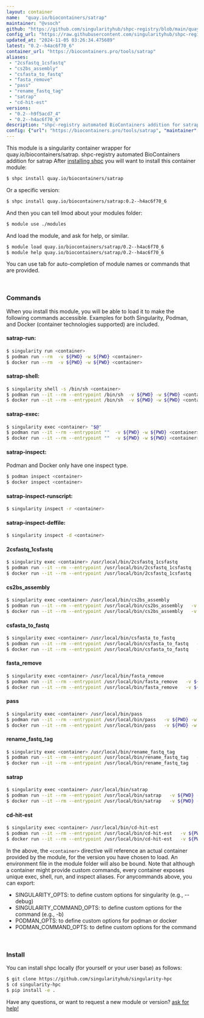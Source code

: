 ```yaml
---
layout: container
name:  "quay.io/biocontainers/satrap"
maintainer: "@vsoch"
github: "https://github.com/singularityhub/shpc-registry/blob/main/quay.io/biocontainers/satrap/container.yaml"
config_url: "https://raw.githubusercontent.com/singularityhub/shpc-registry/main/quay.io/biocontainers/satrap/container.yaml"
updated_at: "2024-11-05 03:26:34.475689"
latest: "0.2--h4ac6f70_6"
container_url: "https://biocontainers.pro/tools/satrap"
aliases:
 - "2csfastq_1csfastq"
 - "cs2bs_assembly"
 - "csfasta_to_fastq"
 - "fasta_remove"
 - "pass"
 - "rename_fastq_tag"
 - "satrap"
 - "cd-hit-est"
versions:
 - "0.2--h9f5acd7_4"
 - "0.2--h4ac6f70_6"
description: "shpc-registry automated BioContainers addition for satrap"
config: {"url": "https://biocontainers.pro/tools/satrap", "maintainer": "@vsoch", "description": "shpc-registry automated BioContainers addition for satrap", "latest": {"0.2--h4ac6f70_6": "sha256:c7253a080b55a2730a09d36eeb41a82ac888ef0562177006e4c265cf096d16e0"}, "tags": {"0.2--h9f5acd7_4": "sha256:7a8fedacbd66ec9ea029931f76ac926c95ae3b0168088daec30808fde0b8219e", "0.2--h4ac6f70_6": "sha256:c7253a080b55a2730a09d36eeb41a82ac888ef0562177006e4c265cf096d16e0"}, "docker": "quay.io/biocontainers/satrap", "aliases": {"2csfastq_1csfastq": "/usr/local/bin/2csfastq_1csfastq", "cs2bs_assembly": "/usr/local/bin/cs2bs_assembly", "csfasta_to_fastq": "/usr/local/bin/csfasta_to_fastq", "fasta_remove": "/usr/local/bin/fasta_remove", "pass": "/usr/local/bin/pass", "rename_fastq_tag": "/usr/local/bin/rename_fastq_tag", "satrap": "/usr/local/bin/satrap", "cd-hit-est": "/usr/local/bin/cd-hit-est"}}
---
```


This module is a singularity container wrapper for quay.io/biocontainers/satrap.
shpc-registry automated BioContainers addition for satrap
After [installing shpc](#install) you will want to install this container module:


```bash
$ shpc install quay.io/biocontainers/satrap
```

Or a specific version:

```bash
$ shpc install quay.io/biocontainers/satrap:0.2--h4ac6f70_6
```

And then you can tell lmod about your modules folder:

```bash
$ module use ./modules
```

And load the module, and ask for help, or similar.

```bash
$ module load quay.io/biocontainers/satrap/0.2--h4ac6f70_6
$ module help quay.io/biocontainers/satrap/0.2--h4ac6f70_6
```

You can use tab for auto-completion of module names or commands that are provided.

<br>

### Commands

When you install this module, you will be able to load it to make the following commands accessible.
Examples for both Singularity, Podman, and Docker (container technologies supported) are included.

#### satrap-run:

```bash
$ singularity run <container>
$ podman run --rm  -v ${PWD} -w ${PWD} <container>
$ docker run --rm  -v ${PWD} -w ${PWD} <container>
```

#### satrap-shell:

```bash
$ singularity shell -s /bin/sh <container>
$ podman run --it --rm --entrypoint /bin/sh  -v ${PWD} -w ${PWD} <container>
$ docker run --it --rm --entrypoint /bin/sh  -v ${PWD} -w ${PWD} <container>
```

#### satrap-exec:

```bash
$ singularity exec <container> "$@"
$ podman run --it --rm --entrypoint ""  -v ${PWD} -w ${PWD} <container> "$@"
$ docker run --it --rm --entrypoint ""  -v ${PWD} -w ${PWD} <container> "$@"
```

#### satrap-inspect:

Podman and Docker only have one inspect type.

```bash
$ podman inspect <container>
$ docker inspect <container>
```

#### satrap-inspect-runscript:

```bash
$ singularity inspect -r <container>
```

#### satrap-inspect-deffile:

```bash
$ singularity inspect -d <container>
```


#### 2csfastq_1csfastq

```bash
$ singularity exec <container> /usr/local/bin/2csfastq_1csfastq
$ podman run --it --rm --entrypoint /usr/local/bin/2csfastq_1csfastq   -v ${PWD} -w ${PWD} <container> -c " $@"
$ docker run --it --rm --entrypoint /usr/local/bin/2csfastq_1csfastq   -v ${PWD} -w ${PWD} <container> -c " $@"
```


#### cs2bs_assembly

```bash
$ singularity exec <container> /usr/local/bin/cs2bs_assembly
$ podman run --it --rm --entrypoint /usr/local/bin/cs2bs_assembly   -v ${PWD} -w ${PWD} <container> -c " $@"
$ docker run --it --rm --entrypoint /usr/local/bin/cs2bs_assembly   -v ${PWD} -w ${PWD} <container> -c " $@"
```


#### csfasta_to_fastq

```bash
$ singularity exec <container> /usr/local/bin/csfasta_to_fastq
$ podman run --it --rm --entrypoint /usr/local/bin/csfasta_to_fastq   -v ${PWD} -w ${PWD} <container> -c " $@"
$ docker run --it --rm --entrypoint /usr/local/bin/csfasta_to_fastq   -v ${PWD} -w ${PWD} <container> -c " $@"
```


#### fasta_remove

```bash
$ singularity exec <container> /usr/local/bin/fasta_remove
$ podman run --it --rm --entrypoint /usr/local/bin/fasta_remove   -v ${PWD} -w ${PWD} <container> -c " $@"
$ docker run --it --rm --entrypoint /usr/local/bin/fasta_remove   -v ${PWD} -w ${PWD} <container> -c " $@"
```


#### pass

```bash
$ singularity exec <container> /usr/local/bin/pass
$ podman run --it --rm --entrypoint /usr/local/bin/pass   -v ${PWD} -w ${PWD} <container> -c " $@"
$ docker run --it --rm --entrypoint /usr/local/bin/pass   -v ${PWD} -w ${PWD} <container> -c " $@"
```


#### rename_fastq_tag

```bash
$ singularity exec <container> /usr/local/bin/rename_fastq_tag
$ podman run --it --rm --entrypoint /usr/local/bin/rename_fastq_tag   -v ${PWD} -w ${PWD} <container> -c " $@"
$ docker run --it --rm --entrypoint /usr/local/bin/rename_fastq_tag   -v ${PWD} -w ${PWD} <container> -c " $@"
```


#### satrap

```bash
$ singularity exec <container> /usr/local/bin/satrap
$ podman run --it --rm --entrypoint /usr/local/bin/satrap   -v ${PWD} -w ${PWD} <container> -c " $@"
$ docker run --it --rm --entrypoint /usr/local/bin/satrap   -v ${PWD} -w ${PWD} <container> -c " $@"
```


#### cd-hit-est

```bash
$ singularity exec <container> /usr/local/bin/cd-hit-est
$ podman run --it --rm --entrypoint /usr/local/bin/cd-hit-est   -v ${PWD} -w ${PWD} <container> -c " $@"
$ docker run --it --rm --entrypoint /usr/local/bin/cd-hit-est   -v ${PWD} -w ${PWD} <container> -c " $@"
```



In the above, the `<container>` directive will reference an actual container provided
by the module, for the version you have chosen to load. An environment file in the
module folder will also be bound. Note that although a container
might provide custom commands, every container exposes unique exec, shell, run, and
inspect aliases. For anycommands above, you can export:

 - SINGULARITY_OPTS: to define custom options for singularity (e.g., --debug)
 - SINGULARITY_COMMAND_OPTS: to define custom options for the command (e.g., -b)
 - PODMAN_OPTS: to define custom options for podman or docker
 - PODMAN_COMMAND_OPTS: to define custom options for the command

<br>

### Install

You can install shpc locally (for yourself or your user base) as follows:

```bash
$ git clone https://github.com/singularityhub/singularity-hpc
$ cd singularity-hpc
$ pip install -e .
```

Have any questions, or want to request a new module or version? [ask for help!](https://github.com/singularityhub/singularity-hpc/issues)